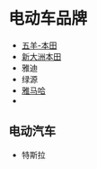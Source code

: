 # 电动车品牌

* [五羊-本田](http://www.wuyang-honda.com/)
* [新大洲本田](https://www.honda-sundiro.com/)
* 雅迪
* 绿源
* [雅马哈](https://www.yamaha-motor.com.cn/icats/)
* 





## 电动汽车

* 特斯拉

